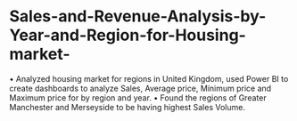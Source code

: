 # Sales-and-Revenue-Analysis-by-Year-and-Region-for-Housing-market-

•	Analyzed housing market for regions in United Kingdom, used Power BI to create dashboards to analyze Sales, Average price, Minimum price and Maximum price for by region and year.
•	Found the regions of Greater Manchester and Merseyside to be having highest Sales Volume.
